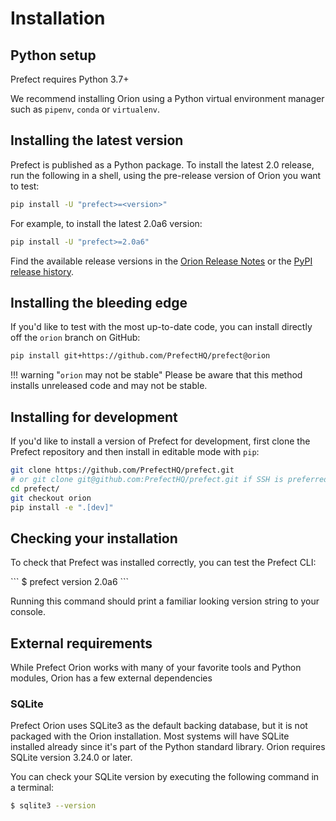 # Installation

## Python setup

Prefect requires Python 3.7+

We recommend installing Orion using a Python virtual environment manager such as `pipenv`, `conda` or `virtualenv`.

## Installing the latest version

Prefect is published as a Python package. To install the latest 2.0 release, run the following in a shell, using the pre-release version of Orion you want to test:

```bash
pip install -U "prefect>=<version>"
```

For example, to install the latest 2.0a6 version:

```bash
pip install -U "prefect>=2.0a6"
```

Find the available release versions in the [Orion Release Notes](https://github.com/PrefectHQ/prefect/blob/orion/RELEASE-NOTES.md) or the [PyPI release history](https://pypi.org/project/prefect/#history).


## Installing the bleeding edge

If you'd like to test with the most up-to-date code, you can install directly off the `orion` branch on GitHub:

```bash
pip install git+https://github.com/PrefectHQ/prefect@orion
```

!!! warning "`orion` may not be stable"
    Please be aware that this method installs unreleased code and may not be stable.

## Installing for development

If you'd like to install a version of Prefect for development, first clone the Prefect repository
and then install in editable mode with `pip`:

```bash
git clone https://github.com/PrefectHQ/prefect.git 
# or git clone git@github.com:PrefectHQ/prefect.git if SSH is preferred
cd prefect/
git checkout orion
pip install -e ".[dev]"
```

## Checking your installation

To check that Prefect was installed correctly, you can test the Prefect CLI:

<div class="termy">
```
$ prefect version
2.0a6
```
</div>

Running this command should print a familiar looking version string to your console.


## External requirements

While Prefect Orion works with many of your favorite tools and Python modules, Orion has a few external dependencies

### SQLite

Prefect Orion uses SQLite3 as the default backing database, but it is not packaged with the Orion installation. Most systems will have SQLite installed already since it's part of the Python standard library. Orion requires SQLite version 3.24.0 or later.

You can check your SQLite version by executing the following command in a terminal:

```bash
$ sqlite3 --version
```